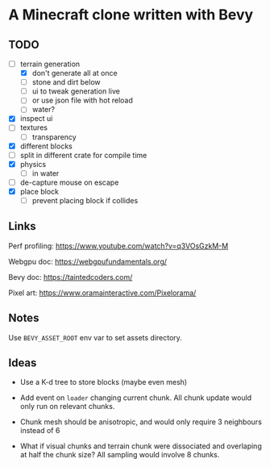 # A Minecraft clone written with Bevy

## TODO

- [ ] terrain generation
  - [x] don't generate all at once
  - [ ] stone and dirt below
  - [ ] ui to tweak generation live
  - [ ] or use json file with hot reload
  - [ ] water?
- [x] inspect ui
- [ ] textures
  - [ ] transparency
- [x] different blocks
- [ ] split in different crate for compile time
- [x] physics
    - [ ] in water
- [ ] de-capture mouse on escape
- [x] place block
  - [ ] prevent placing block if collides

## Links

Perf profiling: https://www.youtube.com/watch?v=q3VOsGzkM-M

Webgpu doc: https://webgpufundamentals.org/

Bevy doc: https://taintedcoders.com/

Pixel art: https://www.oramainteractive.com/Pixelorama/

## Notes

Use `BEVY_ASSET_ROOT` env var to set assets directory.

## Ideas

- Use a K-d tree to store blocks (maybe even mesh)

- Add event on `loader` changing current chunk. All chunk update would only run on relevant chunks.

- Chunk mesh should be anisotropic, and would only require 3 neighbours instead of 6

- What if visual chunks and terrain chunk were dissociated and overlaping at half the chunk size? All sampling would involve 8 chunks.
